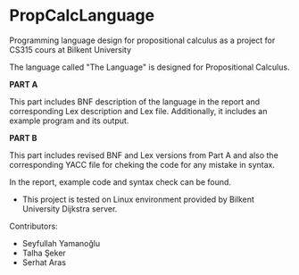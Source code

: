 # PropCalcLanguage
Programming language design for propositional calculus as a project for CS315 cours at Bilkent University

The language called "The Language" is designed for Propositional Calculus.

**PART A** 

This part includes BNF description of the language in the report and corresponding Lex description and Lex file.
Additionally, it includes an example program and its output.


**PART B**

This part includes revised BNF and Lex versions from Part A and also the corresponding YACC file for cheking the code for any mistake in syntax.

In the report, example code and syntax check can be found.


* This project is tested on Linux environment provided by Bilkent University Dijkstra server.

Contributors:

* Seyfullah Yamanoğlu
* Talha Şeker 
* Serhat Aras
